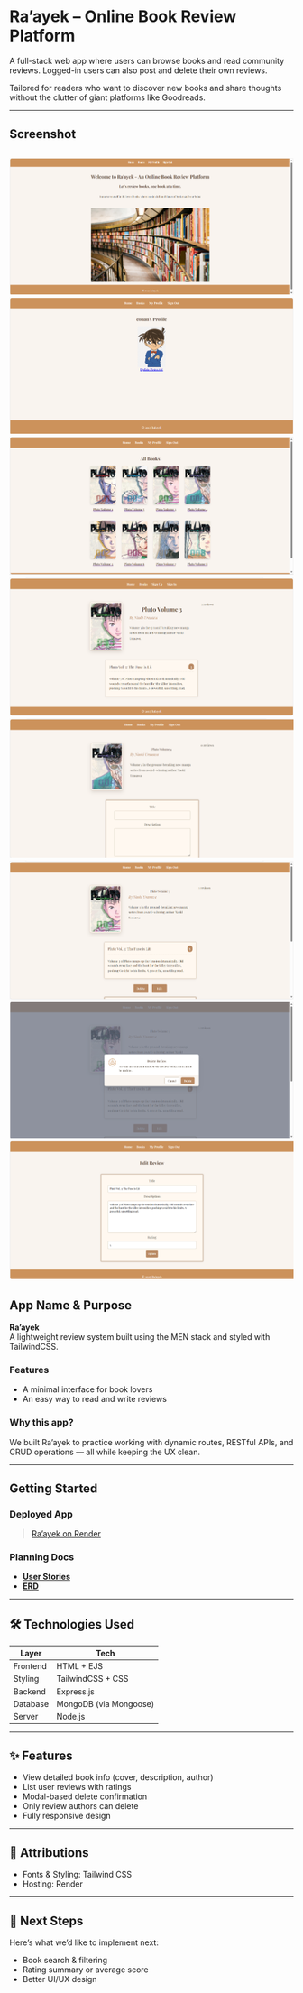 # Ra’ayek – Online Book Review Platform

A full-stack web app where users can browse books and read community reviews. Logged-in users can also post and delete their own reviews.

Tailored for readers who want to discover new books and share thoughts without the clutter of giant platforms like Goodreads.

---

## Screenshot

![Screenshot 1](./images/Homepage.png)  
![Screenshot 2](./images/userprofile.png)
![Screenshot 3](./images/books.png)
![Screenshot 4](./images/booknotsignedin.png)
![Screenshot 6](./images/addreview.png)
![Screenshot 7](./images/deleteoredit.png)
![Screenshot 8](./images/delete.png)
![Screenshot 9](./images/edit.png)
---

## App Name & Purpose

**Ra’ayek**  
A lightweight review system built using the MEN stack and styled with TailwindCSS.

### Features
- A minimal interface for book lovers  
- An easy way to read and write reviews  

### Why this app?
We built Ra’ayek to practice working with dynamic routes, RESTful APIs, and CRUD operations — all while keeping the UX clean.

---

## Getting Started

### Deployed App  
> [Ra’ayek on Render](https://online-book-review-platform.onrender.com)

### Planning Docs  
- [**User Stories**](https://imgur.com/a/I3MC8u0)  
- [**ERD**](https://imgur.com/a/SDTIGlu)

---

## 🛠 Technologies Used

| Layer     | Tech                     |
|-----------|--------------------------|
| Frontend  | HTML + EJS               |
| Styling   | TailwindCSS  + CSS       |
| Backend   | Express.js               |
| Database  | MongoDB (via Mongoose)   |
| Server    | Node.js                  |


---

## ✨ Features

- View detailed book info (cover, description, author)  
- List user reviews with ratings  
- Modal-based delete confirmation  
- Only review authors can delete  
- Fully responsive design  

---

## 📎 Attributions

- Fonts & Styling: Tailwind CSS  
- Hosting: Render  

---

## 🔮 Next Steps

Here’s what we’d like to implement next:
- Book search & filtering  
- Rating summary or average score  
- Better UI/UX design
